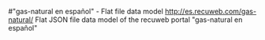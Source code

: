 #"gas-natural en español" - Flat file data model
http://es.recuweb.com/gas-natural/
Flat JSON file data model of the recuweb portal "gas-natural en español"
